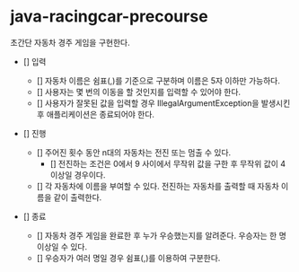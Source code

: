 # java-racingcar-precourse

초간단 자동차 경주 게임을 구현한다.

- [] 입력
  - [] 자동차 이름은 쉼표(,)를 기준으로 구분하며 이름은 5자 이하만 가능하다.
  - [] 사용자는 몇 번의 이동을 할 것인지를 입력할 수 있어야 한다.
  - [] 사용자가 잘못된 값을 입력할 경우 IllegalArgumentException을 발생시킨 후 애플리케이션은 종료되어야 한다.

- [] 진행
  - [] 주어진 횟수 동안 n대의 자동차는 전진 또는 멈출 수 있다.
    - [] 전진하는 조건은 0에서 9 사이에서 무작위 값을 구한 후 무작위 값이 4 이상일 경우이다.
  - [] 각 자동차에 이름을 부여할 수 있다. 전진하는 자동차를 출력할 때 자동차 이름을 같이 출력한다.
  

- [] 종료
  - [] 자동차 경주 게임을 완료한 후 누가 우승했는지를 알려준다. 우승자는 한 명 이상일 수 있다.
  - [] 우승자가 여러 명일 경우 쉼표(,)를 이용하여 구분한다.
